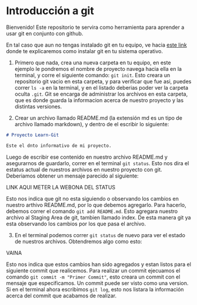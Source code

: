 # Introducción a git

Bienvenido! Este repositorio te servira como herramienta para aprender a usar git en conjunto con github.

En tal caso que aun no tengas instalado git en tu equipo, ve hacia [este link]() donde te explicaremos como instalar git en tu sistema operativo.

1. Primero que nada, crea una nueva carpeta en tu equipo, en este ejemplo le pondremos el nombre de proyecto navega hacia ella en la terminal, y corre el siguiente comando: `git init`. Esto creara un repositorio git vacio en esta carpeta, y para verificar que fue asi, puedes correr `ls -a` en la terminal, y en el listado deberias poder ver la carpeta oculta `.git`. Git se encarga de administrar los archivos en esta carpeta, que es donde
guarda la informacion acerca de nuestro proyecto y las distintas versiones.


2. Crear un archivo llamado README.md (la extensión md es un tipo de archivo
llamado markdown), y dentro de el escribir lo siguiente:

```markdown
# Proyecto Learn-Git

Este el dnto informativo de mi proyecto.
```

Luego de escribir ese contenido en nuestro archivo README.md y asegurarnos de
guardarlo, correr en el terminal `git status`. Esto nos dira el estatus actual
de nuestros archivos en nuestro proyecto con git. Deberiamos obtener un mensaje
parecido al siguiente:

LINK AQUI METER LA WEBONA DEL STATUS

Esto nos indica que git no esta siguiendo o observando los cambios en nuestro
arthivo README.md, por lo que debemos agregarlo. Para hacerlo, debemos correr el
comando `git add README.md`. Esto agregara nuestro archivo al Staging Area de
git, tambien llamado index. De esta manera git ya esta observando los cambios
por los que pasa el archivo.


3. En el terminal podemos correr `git status` de nuevo para ver el estado de
nuestros archivos. Obtendremos algo como esto:

VAINA

Esto nos indica que estos cambios han sido agregados y estan listos para el
siguiente commit que realicemos. Para realizar un commit ejecuamos el comando `git commit -m "Primer Commit"`, esto creara un commit con el mensaje que
especificamos. Un commit puede ser visto como una version. Si en el terminal
ahora escribimos `git log`, esto nos listara la información acerca del commit que acabamos de realizar.
